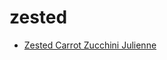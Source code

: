 # zested

 * [Zested Carrot Zucchini Julienne](../../index/z/zested-carrot-zucchini-julienne-13271.json)
